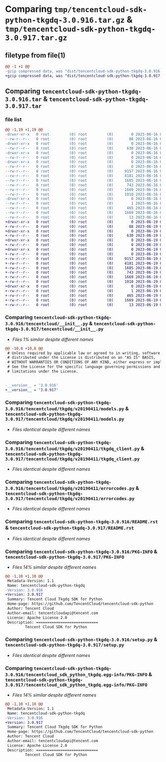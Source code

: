 # Comparing `tmp/tencentcloud-sdk-python-tkgdq-3.0.916.tar.gz` & `tmp/tencentcloud-sdk-python-tkgdq-3.0.917.tar.gz`

## filetype from file(1)

```diff
@@ -1 +1 @@
-gzip compressed data, was "dist/tencentcloud-sdk-python-tkgdq-3.0.916.tar", last modified: Fri Jun 16 00:43:58 2023, max compression
+gzip compressed data, was "dist/tencentcloud-sdk-python-tkgdq-3.0.917.tar", last modified: Mon Jun 19 00:35:52 2023, max compression
```

## Comparing `tencentcloud-sdk-python-tkgdq-3.0.916.tar` & `tencentcloud-sdk-python-tkgdq-3.0.917.tar`

### file list

```diff
@@ -1,19 +1,19 @@
-drwxr-xr-x   0 root         (0) root         (0)        0 2023-06-16 00:43:58.000000 tencentcloud-sdk-python-tkgdq-3.0.916/
--rw-r--r--   0 root         (0) root         (0)       88 2023-06-16 00:43:58.000000 tencentcloud-sdk-python-tkgdq-3.0.916/setup.cfg
-drwxr-xr-x   0 root         (0) root         (0)        0 2023-06-16 00:43:58.000000 tencentcloud-sdk-python-tkgdq-3.0.916/tencentcloud/
--rw-r--r--   0 root         (0) root         (0)      630 2023-06-16 00:43:58.000000 tencentcloud-sdk-python-tkgdq-3.0.916/tencentcloud/__init__.py
-drwxr-xr-x   0 root         (0) root         (0)        0 2023-06-16 00:43:58.000000 tencentcloud-sdk-python-tkgdq-3.0.916/tencentcloud/tkgdq/
--rw-r--r--   0 root         (0) root         (0)        0 2023-06-16 00:43:58.000000 tencentcloud-sdk-python-tkgdq-3.0.916/tencentcloud/tkgdq/__init__.py
-drwxr-xr-x   0 root         (0) root         (0)        0 2023-06-16 00:43:58.000000 tencentcloud-sdk-python-tkgdq-3.0.916/tencentcloud/tkgdq/v20190411/
--rw-r--r--   0 root         (0) root         (0)        0 2023-06-16 00:43:58.000000 tencentcloud-sdk-python-tkgdq-3.0.916/tencentcloud/tkgdq/v20190411/__init__.py
--rw-r--r--   0 root         (0) root         (0)     9157 2023-06-16 00:43:58.000000 tencentcloud-sdk-python-tkgdq-3.0.916/tencentcloud/tkgdq/v20190411/models.py
--rw-r--r--   0 root         (0) root         (0)     4181 2023-06-16 00:43:58.000000 tencentcloud-sdk-python-tkgdq-3.0.916/tencentcloud/tkgdq/v20190411/tkgdq_client.py
--rw-r--r--   0 root         (0) root         (0)     1685 2023-06-16 00:43:58.000000 tencentcloud-sdk-python-tkgdq-3.0.916/tencentcloud/tkgdq/v20190411/errorcodes.py
--rw-r--r--   0 root         (0) root         (0)      743 2023-06-16 00:43:58.000000 tencentcloud-sdk-python-tkgdq-3.0.916/README.rst
--rw-r--r--   0 root         (0) root         (0)     1669 2023-06-16 00:43:58.000000 tencentcloud-sdk-python-tkgdq-3.0.916/PKG-INFO
--rw-r--r--   0 root         (0) root         (0)     1010 2023-06-16 00:43:58.000000 tencentcloud-sdk-python-tkgdq-3.0.916/setup.py
-drwxr-xr-x   0 root         (0) root         (0)        0 2023-06-16 00:43:58.000000 tencentcloud-sdk-python-tkgdq-3.0.916/tencentcloud_sdk_python_tkgdq.egg-info/
--rw-r--r--   0 root         (0) root         (0)        1 2023-06-16 00:43:58.000000 tencentcloud-sdk-python-tkgdq-3.0.916/tencentcloud_sdk_python_tkgdq.egg-info/dependency_links.txt
--rw-r--r--   0 root         (0) root         (0)      465 2023-06-16 00:43:58.000000 tencentcloud-sdk-python-tkgdq-3.0.916/tencentcloud_sdk_python_tkgdq.egg-info/SOURCES.txt
--rw-r--r--   0 root         (0) root         (0)     1669 2023-06-16 00:43:58.000000 tencentcloud-sdk-python-tkgdq-3.0.916/tencentcloud_sdk_python_tkgdq.egg-info/PKG-INFO
--rw-r--r--   0 root         (0) root         (0)       13 2023-06-16 00:43:58.000000 tencentcloud-sdk-python-tkgdq-3.0.916/tencentcloud_sdk_python_tkgdq.egg-info/top_level.txt
+drwxr-xr-x   0 root         (0) root         (0)        0 2023-06-19 00:35:52.000000 tencentcloud-sdk-python-tkgdq-3.0.917/
+-rw-r--r--   0 root         (0) root         (0)       88 2023-06-19 00:35:52.000000 tencentcloud-sdk-python-tkgdq-3.0.917/setup.cfg
+drwxr-xr-x   0 root         (0) root         (0)        0 2023-06-19 00:35:52.000000 tencentcloud-sdk-python-tkgdq-3.0.917/tencentcloud/
+-rw-r--r--   0 root         (0) root         (0)      630 2023-06-19 00:35:52.000000 tencentcloud-sdk-python-tkgdq-3.0.917/tencentcloud/__init__.py
+drwxr-xr-x   0 root         (0) root         (0)        0 2023-06-19 00:35:52.000000 tencentcloud-sdk-python-tkgdq-3.0.917/tencentcloud/tkgdq/
+-rw-r--r--   0 root         (0) root         (0)        0 2023-06-19 00:35:52.000000 tencentcloud-sdk-python-tkgdq-3.0.917/tencentcloud/tkgdq/__init__.py
+drwxr-xr-x   0 root         (0) root         (0)        0 2023-06-19 00:35:52.000000 tencentcloud-sdk-python-tkgdq-3.0.917/tencentcloud/tkgdq/v20190411/
+-rw-r--r--   0 root         (0) root         (0)        0 2023-06-19 00:35:52.000000 tencentcloud-sdk-python-tkgdq-3.0.917/tencentcloud/tkgdq/v20190411/__init__.py
+-rw-r--r--   0 root         (0) root         (0)     9157 2023-06-19 00:35:52.000000 tencentcloud-sdk-python-tkgdq-3.0.917/tencentcloud/tkgdq/v20190411/models.py
+-rw-r--r--   0 root         (0) root         (0)     4181 2023-06-19 00:35:52.000000 tencentcloud-sdk-python-tkgdq-3.0.917/tencentcloud/tkgdq/v20190411/tkgdq_client.py
+-rw-r--r--   0 root         (0) root         (0)     1685 2023-06-19 00:35:52.000000 tencentcloud-sdk-python-tkgdq-3.0.917/tencentcloud/tkgdq/v20190411/errorcodes.py
+-rw-r--r--   0 root         (0) root         (0)      743 2023-06-19 00:35:52.000000 tencentcloud-sdk-python-tkgdq-3.0.917/README.rst
+-rw-r--r--   0 root         (0) root         (0)     1669 2023-06-19 00:35:52.000000 tencentcloud-sdk-python-tkgdq-3.0.917/PKG-INFO
+-rw-r--r--   0 root         (0) root         (0)     1010 2023-06-19 00:35:52.000000 tencentcloud-sdk-python-tkgdq-3.0.917/setup.py
+drwxr-xr-x   0 root         (0) root         (0)        0 2023-06-19 00:35:52.000000 tencentcloud-sdk-python-tkgdq-3.0.917/tencentcloud_sdk_python_tkgdq.egg-info/
+-rw-r--r--   0 root         (0) root         (0)        1 2023-06-19 00:35:52.000000 tencentcloud-sdk-python-tkgdq-3.0.917/tencentcloud_sdk_python_tkgdq.egg-info/dependency_links.txt
+-rw-r--r--   0 root         (0) root         (0)      465 2023-06-19 00:35:52.000000 tencentcloud-sdk-python-tkgdq-3.0.917/tencentcloud_sdk_python_tkgdq.egg-info/SOURCES.txt
+-rw-r--r--   0 root         (0) root         (0)     1669 2023-06-19 00:35:52.000000 tencentcloud-sdk-python-tkgdq-3.0.917/tencentcloud_sdk_python_tkgdq.egg-info/PKG-INFO
+-rw-r--r--   0 root         (0) root         (0)       13 2023-06-19 00:35:52.000000 tencentcloud-sdk-python-tkgdq-3.0.917/tencentcloud_sdk_python_tkgdq.egg-info/top_level.txt
```

### Comparing `tencentcloud-sdk-python-tkgdq-3.0.916/tencentcloud/__init__.py` & `tencentcloud-sdk-python-tkgdq-3.0.917/tencentcloud/__init__.py`

 * *Files 1% similar despite different names*

```diff
@@ -10,8 +10,8 @@
 # Unless required by applicable law or agreed to in writing, software
 # distributed under the License is distributed on an "AS IS" BASIS,
 # WITHOUT WARRANTIES OR CONDITIONS OF ANY KIND, either express or implied.
 # See the License for the specific language governing permissions and
 # limitations under the License.
 
 
-__version__ = '3.0.916'
+__version__ = '3.0.917'
```

### Comparing `tencentcloud-sdk-python-tkgdq-3.0.916/tencentcloud/tkgdq/v20190411/models.py` & `tencentcloud-sdk-python-tkgdq-3.0.917/tencentcloud/tkgdq/v20190411/models.py`

 * *Files identical despite different names*

### Comparing `tencentcloud-sdk-python-tkgdq-3.0.916/tencentcloud/tkgdq/v20190411/tkgdq_client.py` & `tencentcloud-sdk-python-tkgdq-3.0.917/tencentcloud/tkgdq/v20190411/tkgdq_client.py`

 * *Files identical despite different names*

### Comparing `tencentcloud-sdk-python-tkgdq-3.0.916/tencentcloud/tkgdq/v20190411/errorcodes.py` & `tencentcloud-sdk-python-tkgdq-3.0.917/tencentcloud/tkgdq/v20190411/errorcodes.py`

 * *Files identical despite different names*

### Comparing `tencentcloud-sdk-python-tkgdq-3.0.916/README.rst` & `tencentcloud-sdk-python-tkgdq-3.0.917/README.rst`

 * *Files identical despite different names*

### Comparing `tencentcloud-sdk-python-tkgdq-3.0.916/PKG-INFO` & `tencentcloud-sdk-python-tkgdq-3.0.917/PKG-INFO`

 * *Files 14% similar despite different names*

```diff
@@ -1,10 +1,10 @@
 Metadata-Version: 1.1
 Name: tencentcloud-sdk-python-tkgdq
-Version: 3.0.916
+Version: 3.0.917
 Summary: Tencent Cloud Tkgdq SDK for Python
 Home-page: https://github.com/TencentCloud/tencentcloud-sdk-python
 Author: Tencent Cloud
 Author-email: tencentcloudapi@tencent.com
 License: Apache License 2.0
 Description: ============================
         Tencent Cloud SDK for Python
```

### Comparing `tencentcloud-sdk-python-tkgdq-3.0.916/setup.py` & `tencentcloud-sdk-python-tkgdq-3.0.917/setup.py`

 * *Files identical despite different names*

### Comparing `tencentcloud-sdk-python-tkgdq-3.0.916/tencentcloud_sdk_python_tkgdq.egg-info/PKG-INFO` & `tencentcloud-sdk-python-tkgdq-3.0.917/tencentcloud_sdk_python_tkgdq.egg-info/PKG-INFO`

 * *Files 14% similar despite different names*

```diff
@@ -1,10 +1,10 @@
 Metadata-Version: 1.1
 Name: tencentcloud-sdk-python-tkgdq
-Version: 3.0.916
+Version: 3.0.917
 Summary: Tencent Cloud Tkgdq SDK for Python
 Home-page: https://github.com/TencentCloud/tencentcloud-sdk-python
 Author: Tencent Cloud
 Author-email: tencentcloudapi@tencent.com
 License: Apache License 2.0
 Description: ============================
         Tencent Cloud SDK for Python
```

